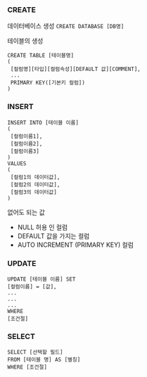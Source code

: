 ### CREATE
데이터베이스 생성
`CREATE DATABASE [DB명]`

테이블의 생성
```
CREATE TABLE [테이블명]
(
 [컬럼명][타입][컬럼속성][DEFAULT 값][COMMENT],
 ...
 PRIMARY KEY([기본키 컬럼])
)
```


### INSERT
```
INSERT INTO [테이블 이름]
(
 [컬럼이름1],
 [컬럼이름2],
 [컬럼이름3]
)
VALUES
(
 [컬럼1의 데이터값],
 [컬럼2의 데이터값],
 [컬럼3의 데이터값]
)
```

없어도 되는 값
- NULL 허용 인 컬럼
- DEFAULT 값을 가지는 컬럼
- AUTO INCREMENT (PRIMARY KEY) 컬럼


### UPDATE
```
UPDATE [테이블 이름] SET
[컬럼이름] = [값],
...
...
...
WHERE
[조건절]
```


### SELECT
```
SELECT [선택할 필드]
FROM [테이블 명] AS [별칭]
WHERE [조건절]
```
